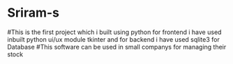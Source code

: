 # Sriram-s
#This is the first project which i built using python for frontend i have used inbuilt python ui/ux module tkinter and for backend i have used sqlite3 for Database
#This software can be used in small companys for managing their stock 
